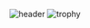 ![header](https://capsule-render.vercel.app/api?type=waving&color=gradient&height=256&section=header&text=Hello%20World!&fontSize=75&animation=fadeIn&fontAlignY=38&desc=Welcome%20to%20my%20GitHub%20profile!&descAlignY=51&descAlign=62)
![trophy](https://github-profile-trophy.vercel.app/?username=hhaty&theme=darkhub&no-bg=true&no-frame=true)
